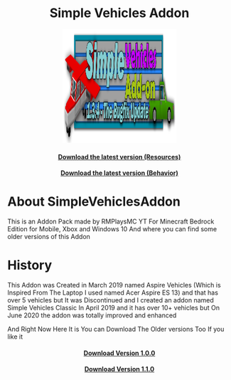 <h1 align="center">Simple Vehicles Addon</h1>
<p align="center">
  <img width="256" height="256" src="https://github.com/RMPlaysMCYT/SimpleVehiclesAddon/raw/main/images/Title_v2.png">
  </a>
</p>

<div>
  <a href="https://link-to.net/117519/SimpleVehiclesv134Res">
    <h4 align="center">Download the latest version (Resources)</h4>
  <a href="https://link-to.net/117519/SimpleVehiclesv134Beh">
    <h4 align="center">Download the latest version (Behavior)</h4>
  </a>
</div>


# About SimpleVehiclesAddon
This is an Addon Pack made by RMPlaysMC YT For Minecraft Bedrock Edition for Mobile, Xbox and Windows 10
And where you can find some older versions of this Addon


# History
This Addon was Created in March 2019 named Aspire Vehicles (Which is Inspired From The Laptop I used named Acer Aspire ES 13) and that has over 5 vehicles but It was Discontinued and I created an addon named Simple Vehicles Classic In April 2019 and it has over 10+ vehicles but On June 2020 the addon was totally improved and enhanced

And Right Now Here It is You can Download The Older versions Too If you like it

<div>
  <a href="https://up-to-down.net/117519/SimpleVehicles">
    <h4 align="center">Download Version 1.0.0 </h4>
  </a>
  <a href="https://up-to-down.net/117519/SimVeh110">
    <h4 align="center">Download Version 1.1.0</h4>
  </a>
</div>
